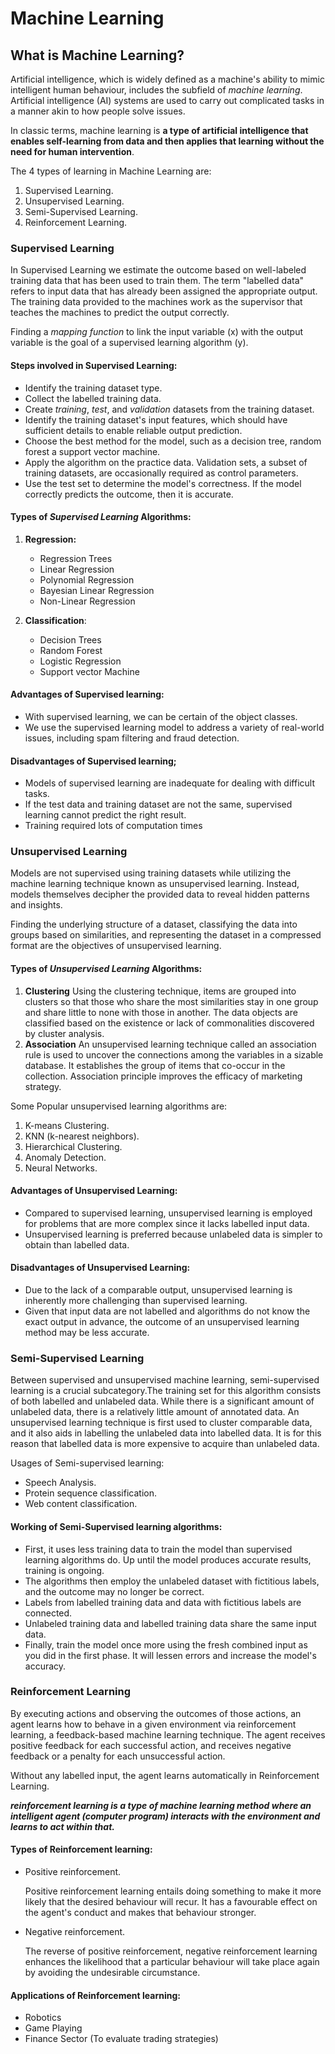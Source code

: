 # Machine Learning

## What is Machine Learning?

Artificial intelligence, which is widely defined as a machine's ability to mimic intelligent human behaviour, includes the subfield of *machine learning*. Artificial intelligence (AI) systems are used to carry out complicated tasks in a manner akin to how people solve issues.

In classic terms, machine learning is **a type of artificial intelligence that enables self-learning from data and then applies that learning without the need for human intervention**.

The 4 types of learning in Machine Learning are:

1. Supervised Learning.
2. Unsupervised Learning.
3. Semi-Supervised Learning.
4. Reinforcement Learning.

### Supervised Learning

In Supervised Learning we estimate the outcome based on well-labeled training data that has been used to train them. The term "labelled data" refers to input data that has already been assigned the appropriate output. The training data provided to the machines work as the supervisor that teaches the machines to predict the output correctly.

Finding a *mapping function* to link the input variable (x) with the output variable is the goal of a supervised learning algorithm (y).

#### Steps involved in Supervised Learning:

* Identify the training dataset type.
* Collect the labelled training data.
* Create *training*, *test*, and *validation* datasets from the training dataset.
* Identify the training dataset's input features, which should have sufficient details to enable reliable output prediction.
* Choose the best method for the model, such as a decision tree, random forest a support vector machine.
* Apply the algorithm on the practice data. Validation sets, a subset of training datasets, are occasionally required as control parameters.
* Use the test set to determine the model's correctness. If the model correctly predicts the outcome, then it is accurate.

#### Types of *Supervised Learning* Algorithms:

1. **Regression:**

   * Regression Trees
   * Linear Regression
   * Polynomial Regression
   * Bayesian Linear Regression
   * Non-Linear Regression
2. **Classification**:

   * Decision Trees
   * Random Forest
   * Logistic Regression
   * Support vector Machine

#### Advantages of Supervised learning:

- With supervised learning, we can be certain of the object classes.
- We use the supervised learning model to address a variety of real-world issues, including spam filtering and fraud detection.

#### Disadvantages of Supervised learning;

- Models of supervised learning are inadequate for dealing with difficult tasks.
- If the test data and training dataset are not the same, supervised learning cannot predict the right result.
- Training required lots of computation times

### Unsupervised Learning

Models are not supervised using training datasets while utilizing the machine learning technique known as unsupervised learning. Instead, models themselves decipher the provided data to reveal hidden patterns and insights.

Finding the underlying structure of a dataset, classifying the data into groups based on similarities, and representing the dataset in a compressed format are the objectives of unsupervised learning.

#### Types of *Unsupervised Learning* Algorithms:

1. **Clustering**
   Using the clustering technique, items are grouped into clusters so that those who share the most similarities stay in one group and share little to none with those in another. The data objects are classified based on the existence or lack of commonalities discovered by cluster analysis.
2. **Association**
   An unsupervised learning technique called an association rule is used to uncover the connections among the variables in a sizable database. It establishes the group of items that co-occur in the collection. Association principle improves the efficacy of marketing strategy.

Some Popular unsupervised learning algorithms are:

1. K-means Clustering.
2. KNN (k-nearest neighbors).
3. Hierarchical Clustering.
4. Anomaly Detection.
5. Neural Networks.

#### Advantages of Unsupervised Learning:

- Compared to supervised learning, unsupervised learning is employed for problems that are more complex since it lacks labelled input data.
- Unsupervised learning is preferred because unlabeled data is simpler to obtain than labelled data.

#### Disadvantages of Unsupervised Learning:

- Due to the lack of a comparable output, unsupervised learning is inherently more challenging than supervised learning.
- Given that input data are not labelled and algorithms do not know the exact output in advance, the outcome of an unsupervised learning method may be less accurate.

### Semi-Supervised Learning

Between supervised and unsupervised machine learning, semi-supervised learning is a crucial subcategory.The training set for this algorithm consists of both labelled and unlabeled data. While there is a significant amount of unlabeled data, there is a relatively little amount of annotated data. An unsupervised learning technique is first used to cluster comparable data, and it also aids in labelling the unlabeled data into labelled data. It is for this reason that labelled data is more expensive to acquire than unlabeled data.

Usages of Semi-supervised learning:

- Speech Analysis.
- Protein sequence classification.
- Web content classification.

#### Working of Semi-Supervised learning algorithms:

- First, it uses less training data to train the model than supervised learning algorithms do. Up until the model produces accurate results, training is ongoing.
- The algorithms then employ the unlabeled dataset with fictitious labels, and the outcome may no longer be correct.
- Labels from labelled training data and data with fictitious labels are connected.
- Unlabeled training data and labelled training data share the same input data.
- Finally, train the model once more using the fresh combined input as you did in the first phase. It will lessen errors and increase the model's accuracy.

### Reinforcement Learning

By executing actions and observing the outcomes of those actions, an agent learns how to behave in a given environment via reinforcement learning, a feedback-based machine learning technique. The agent receives positive feedback for each successful action, and receives negative feedback or a penalty for each unsuccessful action.

Without any labelled input, the agent learns automatically in Reinforcement Learning.

***reinforcement learning is a type of machine learning method where an intelligent agent (computer program) interacts with the environment and learns to act within that.***

#### Types of Reinforcement learning:

- Positive reinforcement.

  Positive reinforcement learning entails doing something to make it more likely that the desired behaviour will recur. It has a favourable effect on the agent's conduct and makes that behaviour stronger.
- Negative reinforcement.

  The reverse of positive reinforcement, negative reinforcement learning enhances the likelihood that a particular behaviour will take place again by avoiding the undesirable circumstance.

#### Applications of Reinforcement learning:

* Robotics
* Game Playing
* Finance Sector (To evaluate trading strategies)
